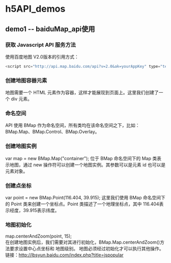 # h5API_demos

## demo1 -- baiduMap_api使用

### 获取 Javascript API 服务方法 
使用百度地图 V2.0版本的引用方式： 
```javascript
<script src="http://api.map.baidu.com/api?v=2.0&ak=yourAppKey" type="text/javascript"></script> （v2.0的版本需要申请密钥（key））
```
### 创建地图容器元素
地图需要一个 HTML 元素作为容器，这样才能展现到页面上。这里我们创建了一个 div 元素。
### 命名空间 
API 使用 BMap 作为命名空间，所有类均在该命名空间之下，比如：BMap.Map、BMap.Control、BMap.Overlay。
### 创建地图实例 
var map = new BMap.Map("container"); 
位于 BMap 命名空间下的 Map 类表示地图，通过 new 操作符可以创建一个地图实例。其参数可以是元素
id 也可以是元素对象。 
### 创建点坐标 
var point = new BMap.Point(116.404, 39.915); 
这里我们使用 BMap 命名空间下的 Point 类来创建一个坐标点。Point 类描述了一个地理坐标点，其中
116.404表示经度，39.915表示纬度。 
### 地图初始化 
map.centerAndZoom(point, 15);   
在创建地图实例后，我们需要对其进行初始化，BMap.Map.centerAndZoom()方法要求设置中心点坐标和
地图级别。  地图必须经过初始化才可以执行其他操作。
链接：http://lbsyun.baidu.com/index.php?title=jspopular
